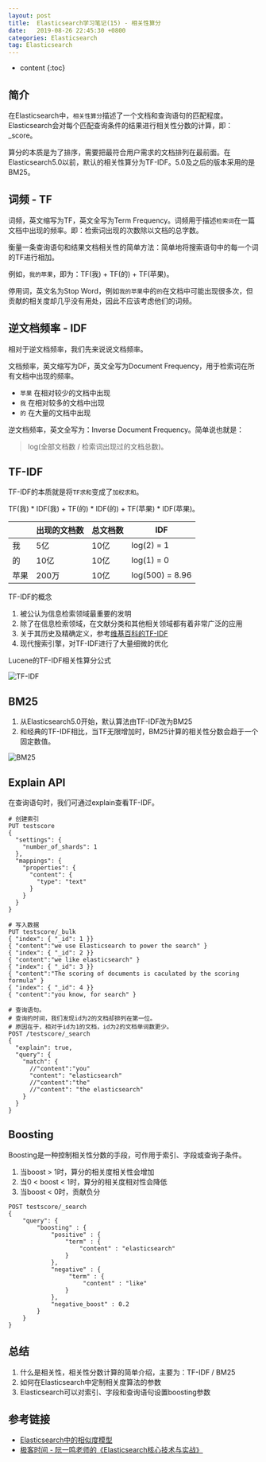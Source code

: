 ```yaml
---
layout: post
title:  Elasticsearch学习笔记(15) - 相关性算分
date:   2019-08-26 22:45:30 +0800
categories: Elasticsearch
tag: Elasticsearch
---
```


* content
{:toc}

## 简介

在Elasticsearch中，`相关性算分`描述了一个文档和查询语句的匹配程度。Elasticsearch会对每个匹配查询条件的结果进行相关性分数的计算，即：_score。

算分的本质是为了排序，需要把最符合用户需求的文档排列在最前面。在Elasticsearch5.0以前，默认的相关性算分为TF-IDF。5.0及之后的版本采用的是BM25。

## 词频 - TF

词频，英文缩写为TF，英文全写为Term Frequency。词频用于描述`检索词`在一篇文档中出现的频率。即：检索词出现的次数除以文档的总字数。

衡量一条查询语句和结果文档相关性的简单方法：简单地将搜索语句中的每一个词的TF进行相加。

例如，`我的苹果`，即为：TF(我) + TF(的) + TF(苹果)。

停用词，英文名为Stop Word，例如`我的苹果`中的`的`在文档中可能出现很多次，但贡献的相关度却几乎没有用处，因此不应该考虑他们的词频。

## 逆文档频率 - IDF

相对于逆文档频率，我们先来说说文档频率。

文档频率，英文缩写为DF，英文全写为Document Frequency，用于检索词在所有文档中出现的频率。

+ `苹果` 在相对较少的文档中出现
+ `我` 在相对较多的文档中出现
+ `的` 在大量的文档中出现

逆文档频率，英文全写为：Inverse Document Frequency。简单说也就是：

> log(全部文档数 / 检索词出现过的文档总数)。

## TF-IDF

TF-IDF的本质就是将`TF求和`变成了`加权求和`。

TF(我) \* IDF(我) + TF(的) \* IDF(的) + TF(苹果) \* IDF(苹果)。

| | 出现的文档数 | 总文档数 | IDF |
| --- | --- | --- | --- |
| 我 | 5亿 | 10亿 | log(2) = 1 |
| 的 | 10亿 | 10亿 | log(1) = 0 |
| 苹果 | 200万 | 10亿 | log(500) = 8.96 |

TF-IDF的概念

1. 被公认为信息检索领域最重要的发明
2. 除了在信息检索领域，在文献分类和其他相关领域都有着非常广泛的应用
3. 关于其历史及精确定义，参考[维基百科的TF-IDF](https://en.wikipedia.org/wiki/TF-IDF)
4. 现代搜索引擎，对TF-IDF进行了大量细微的优化

Lucene的TF-IDF相关性算分公式

![TF-IDF](https://upload-images.jianshu.io/upload_images/845143-874f713a5e65de80.png?imageMogr2/auto-orient/strip%7CimageView2/2/w/1240)


## BM25

1. 从Elasticsearch5.0开始，默认算法由TF-IDF改为BM25
2. 和经典的TF-IDF相比，当TF无限增加时，BM25计算的相关性分数会趋于一个固定数值。

![BM25](https://upload-images.jianshu.io/upload_images/845143-84daccd03573032d.png?imageMogr2/auto-orient/strip%7CimageView2/2/w/1240)

## Explain API

在查询语句时，我们可通过explain查看TF-IDF。

```
# 创建索引
PUT testscore
{
  "settings": {
    "number_of_shards": 1
  },
  "mappings": {
    "properties": {
      "content": {
        "type": "text"
      }
    }
  }
}

# 写入数据
PUT testscore/_bulk
{ "index": { "_id": 1 }}
{ "content":"we use Elasticsearch to power the search" }
{ "index": { "_id": 2 }}
{ "content":"we like elasticsearch" }
{ "index": { "_id": 3 }}
{ "content":"The scoring of documents is caculated by the scoring formula" }
{ "index": { "_id": 4 }}
{ "content":"you know, for search" }

# 查询语句。
# 查询的时间，我们发现id为2的文档却排列在第一位。
# 原因在于，相对于id为1的文档，id为2的文档单词数更少。
POST /testscore/_search
{
  "explain": true,
  "query": {
    "match": {
      //"content":"you"
      "content": "elasticsearch"
      //"content":"the"
      //"content": "the elasticsearch"
    }
  }
}
```

## Boosting

Boosting是一种控制相关性分数的手段，可作用于索引、字段或查询子条件。

1. 当boost > 1时，算分的相关度相关性会增加
2. 当0 < boost < 1时，算分的相关度相对性会降低
3. 当boost < 0时，贡献负分

```
POST testscore/_search
{
    "query": {
        "boosting" : {
            "positive" : {
                "term" : {
                    "content" : "elasticsearch"
                }
            },
            "negative" : {
                 "term" : {
                     "content" : "like"
                }
            },
            "negative_boost" : 0.2
        }
    }
}
```

## 总结

1. 什么是相关性，相关性分数计算的简单介绍，主要为：TF-IDF / BM25
2. 如何在Elasticsearch中定制相关度算法的参数
3. Elasticsearch可以对索引、字段和查询语句设置boosting参数

## 参考链接

+ [Elasticsearch中的相似度模型](https://www.cnblogs.com/sheeva/p/6847309.html)
+ [极客时间 - 阮一鸣老师的《Elasticsearch核心技术与实战》](https://time.geekbang.org/course/detail/197-108257)